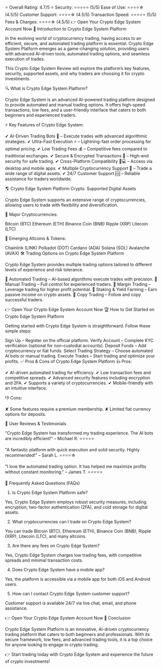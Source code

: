 ⭐ Overall Rating: 4.7/5 ⭐
Security: ⭐⭐⭐⭐⭐ (5/5)
Ease of Use: ⭐⭐⭐⭐☆ (4.5/5)
Customer Support: ⭐⭐⭐⭐☆ (4.5/5)
Transaction Speed: ⭐⭐⭐⭐⭐ (5/5)
Fees & Charges: ⭐⭐⭐⭐☆ (4.5/5)
👉 Open Your Crypto Edge System Account Now
🚀 Introduction to Crypto Edge System Platform

In the evolving world of cryptocurrency trading, having access to an efficient, secure, and automated trading platform is essential. Crypto Edge System Platform emerges as a game-changing solution, providing users with advanced AI-driven tools, automated trading options, and seamless execution of trades.

This Crypto Edge System Review will explore the platform’s key features, security, supported assets, and why traders are choosing it for crypto investments.

🔍 What is Crypto Edge System Platform?

Crypto Edge System is an advanced AI-powered trading platform designed to provide automated and manual trading options. It offers high-speed transactions, low fees, and a user-friendly interface that caters to both beginners and experienced traders.

⚡ Key Features of Crypto Edge System:

✔ AI-Driven Trading Bots 🤖 – Execute trades with advanced algorithmic strategies. ✔ Ultra-Fast Execution ⚡ – Lightning-fast order processing for optimal pricing. ✔ Low Trading Fees 💰 – Competitive fees compared to traditional exchanges. ✔ Secure & Encrypted Transactions 🔐 – High-end security for safe trading. ✔ Cross-Platform Compatibility 📱💻 – Access via desktop and mobile apps. ✔ Multiple Cryptocurrency Support 🔗 – Trade a wide range of digital assets. ✔ 24/7 Customer Support 🆘 – Reliable assistance for traders worldwide.

🌎 Crypto Edge System Platform Crypto: Supported Digital Assets

Crypto Edge System supports an extensive range of cryptocurrencies, allowing users to trade with flexibility and diversification.

💎 Major Cryptocurrencies:

Bitcoin (BTC)
Ethereum (ETH)
Binance Coin (BNB)
Ripple (XRP)
Litecoin (LTC)

💎 Emerging Altcoins & Tokens:

Chainlink (LINK)
Polkadot (DOT)
Cardano (ADA)
Solana (SOL)
Avalanche (AVAX)
🛠️ Trading Options on Crypto Edge System Platform

Crypto Edge System provides multiple trading options tailored to different levels of experience and risk tolerance.

📌 Automated Trading – AI-based algorithms execute trades with precision. 📌 Manual Trading – Full control for experienced traders. 📌 Margin Trading – Leverage trading for higher profit potential. 📌 Staking & Yield Farming – Earn passive income on crypto assets. 📌 Copy Trading – Follow and copy successful traders.

👉 Open Your Crypto Edge System Account Now
🏆 How to Get Started on Crypto Edge System Platform

Getting started with Crypto Edge System is straightforward. Follow these simple steps:

Sign Up – Register on the official platform.
Verify Account – Complete KYC verification (optional for non-custodial accounts).
Deposit Funds – Add cryptocurrency or fiat funds.
Select Trading Strategy – Choose automated AI bots or manual trading.
Execute Trades – Start trading and optimize your profits.
✅ Pros & Cons of Crypto Edge System Platform
👍 Pros:

✔ AI-driven automated trading for efficiency. ✔ Low transaction fees and competitive spreads. ✔ Advanced security features including encryption and 2FA. ✔ Supports a variety of cryptocurrencies. ✔ Mobile-friendly with an intuitive interface.

👎 Cons:

✘ Some features require a premium membership. ✘ Limited fiat currency options for deposits.

📢 User Reviews & Testimonials

"Crypto Edge System has transformed my trading experience. The AI bots are incredibly efficient!" – Michael R. ⭐⭐⭐⭐⭐

"A fantastic platform with quick execution and solid security. Highly recommended!" – Sarah L. ⭐⭐⭐⭐☆

"I love the automated trading option. It has helped me maximize profits without constant monitoring." – James T. ⭐⭐⭐⭐⭐

🔎 Frequently Asked Questions (FAQs)
1. Is Crypto Edge System Platform safe?

Yes, Crypto Edge System employs robust security measures, including encryption, two-factor authentication (2FA), and cold storage for digital assets.

2. What cryptocurrencies can I trade on Crypto Edge System?

You can trade Bitcoin (BTC), Ethereum (ETH), Binance Coin (BNB), Ripple (XRP), Litecoin (LTC), and many altcoins.

3. Are there any fees on Crypto Edge System?

Yes, Crypto Edge System charges low trading fees, with competitive spreads and minimal transaction costs.

4. Does Crypto Edge System have a mobile app?

Yes, the platform is accessible via a mobile app for both iOS and Android users.

5. How can I contact Crypto Edge System customer support?

Customer support is available 24/7 via live chat, email, and phone assistance.

👉 Open Your Crypto Edge System Account Now
🎯 Conclusion

Crypto Edge System Platform is an innovative, AI-driven cryptocurrency trading platform that caters to both beginners and professionals. With its secure framework, low fees, and advanced trading tools, it is a top choice for anyone looking to engage in crypto trading.

👉 Start trading today with Crypto Edge System and experience the future of crypto investments!


